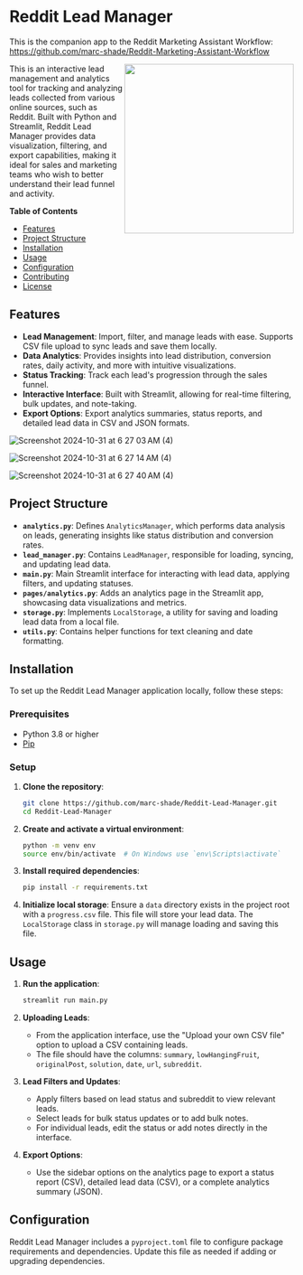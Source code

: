 # Reddit Lead Manager

This is the companion app to the Reddit Marketing Assistant Workflow: https://github.com/marc-shade/Reddit-Marketing-Assistant-Workflow

<img src="https://github.com/user-attachments/assets/a496b05a-386f-4a07-a3a6-00f0dc9a2908" style="width: 300px;" align="right" />This is an interactive lead management and analytics tool for tracking and analyzing leads collected from various online sources, such as Reddit. Built with Python and Streamlit, Reddit Lead Manager provides data visualization, filtering, and export capabilities, making it ideal for sales and marketing teams who wish to better understand their lead funnel and activity.

**Table of Contents**
- [Features](#features)
- [Project Structure](#project-structure)
- [Installation](#installation)
- [Usage](#usage)
- [Configuration](#configuration)
- [Contributing](#contributing)
- [License](#license)

## Features

- **Lead Management**: Import, filter, and manage leads with ease. Supports CSV file upload to sync leads and save them locally.
- **Data Analytics**: Provides insights into lead distribution, conversion rates, daily activity, and more with intuitive visualizations.
- **Status Tracking**: Track each lead's progression through the sales funnel.
- **Interactive Interface**: Built with Streamlit, allowing for real-time filtering, bulk updates, and note-taking.
- **Export Options**: Export analytics summaries, status reports, and detailed lead data in CSV and JSON formats.

![Screenshot 2024-10-31 at 6 27 03 AM (4)](https://github.com/user-attachments/assets/f549d762-27a4-4170-8875-00fba69099f5)

![Screenshot 2024-10-31 at 6 27 14 AM (4)](https://github.com/user-attachments/assets/d3f14df9-e5d7-4b35-9dbb-9d990397fc95)

![Screenshot 2024-10-31 at 6 27 40 AM (4)](https://github.com/user-attachments/assets/3467fd3e-caba-440d-9a40-fb9487c61a1a)

## Project Structure

- **`analytics.py`**: Defines `AnalyticsManager`, which performs data analysis on leads, generating insights like status distribution and conversion rates.
- **`lead_manager.py`**: Contains `LeadManager`, responsible for loading, syncing, and updating lead data.
- **`main.py`**: Main Streamlit interface for interacting with lead data, applying filters, and updating statuses.
- **`pages/analytics.py`**: Adds an analytics page in the Streamlit app, showcasing data visualizations and metrics.
- **`storage.py`**: Implements `LocalStorage`, a utility for saving and loading lead data from a local file.
- **`utils.py`**: Contains helper functions for text cleaning and date formatting.

## Installation

To set up the Reddit Lead Manager application locally, follow these steps:

### Prerequisites

- Python 3.8 or higher
- [Pip](https://pip.pypa.io/en/stable/)

### Setup

1. **Clone the repository**:
    ```bash
    git clone https://github.com/marc-shade/Reddit-Lead-Manager.git
    cd Reddit-Lead-Manager
    ```

2. **Create and activate a virtual environment**:
    ```bash
    python -m venv env
    source env/bin/activate  # On Windows use `env\Scripts\activate`
    ```

3. **Install required dependencies**:
    ```bash
    pip install -r requirements.txt
    ```

4. **Initialize local storage**:
    Ensure a `data` directory exists in the project root with a `progress.csv` file. This file will store your lead data. The `LocalStorage` class in `storage.py` will manage loading and saving this file.

## Usage

1. **Run the application**:
    ```bash
    streamlit run main.py
    ```

2. **Uploading Leads**:
   - From the application interface, use the "Upload your own CSV file" option to upload a CSV containing leads.
   - The file should have the columns: `summary`, `lowHangingFruit`, `originalPost`, `solution`, `date`, `url`, `subreddit`.

3. **Lead Filters and Updates**:
   - Apply filters based on lead status and subreddit to view relevant leads.
   - Select leads for bulk status updates or to add bulk notes.
   - For individual leads, edit the status or add notes directly in the interface.

4. **Export Options**:
   - Use the sidebar options on the analytics page to export a status report (CSV), detailed lead data (CSV), or a complete analytics summary (JSON).

## Configuration

Reddit Lead Manager includes a `pyproject.toml` file to configure package requirements and dependencies. Update this file as needed if adding or upgrading dependencies.

